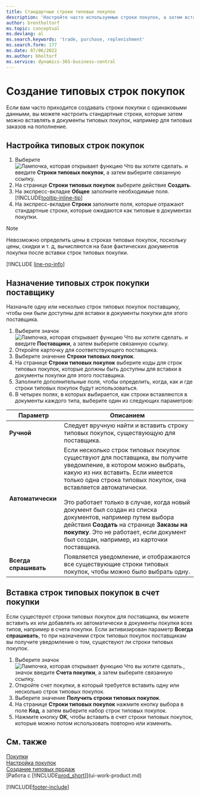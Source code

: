 ```yaml
---
title: Стандартные строки типовых покупок
description: 'Настройте часто используемые строки покупок, а затем вставьте их в документы покупки, чтобы быстро заполнять строки стандартной информацией.'
author: brentholtorf
ms.topic: conceptual
ms.devlang: al
ms.search.keywords: 'trade, purchase, replenishment'
ms.search.form: 177
ms.date: 07/06/2022
ms.author: bholtorf
ms.service: dynamics-365-business-central
---
```

# Создание типовых строк покупок

Если вам часто приходится создавать строки покупки с одинаковыми данными, вы можете настроить стандартные строки, которые затем можно вставлять в документы типовых покупок, например для типовых заказов на пополнение.

## Настройка типовых строк покупок

1. Выберите ![Лампочка, которая открывает функцию Что вы хотите сделать.](media/ui-search/search_small.png "Что вы хотите сделать") и введите **Строки типовых покупок**, а затем выберите связанную ссылку.
2. На странице **Строки типовых покупок** выберите действие **Создать**.
3. На экспресс-вкладке **Общее** заполните необходимые поля. [!INCLUDE[tooltip-inline-tip](includes/tooltip-inline-tip_md.md)]
4. На экспресс-вкладке **Строки** заполните поля, которые отражают стандартные строки, которые ожидаются как типовые в документах покупки.

> [!NOTE]
> Невозможно определить цены в строках типовых покупок, поскольку цены, скидки и т. д, вычисляются на базе фактических документов покупки после вставки строк типовых покупки.

[!INCLUDE [line-no-info](includes/line-no-info.md)]

## Назначение типовых строк покупки поставщику

Назначьте одну или несколько строк типовых покупок поставщику, чтобы они были доступны для вставки в документы покупки для этого поставщика.

1. Выберите значок ![Лампочка, которая открывает функцию Что вы хотите сделать.](media/ui-search/search_small.png "Что вы хотите сделать") и введите **Поставщики**, а затем выберите связанную ссылку.
2. Откройте карточку для соответствующего поставщика.
3. Выберите значение **Строки типовых покупок**.
4. На странице **Строки типовых покупок** выберите коды для строк типовых покупок, которые должны быть доступны для вставки в документы покупки для этого поставщика.
5. Заполните дополнительные поля, чтобы определить, когда, как и где строки типовых покупок будут использоваться.
6. В четырех полях, в которых выбирается, как строки вставляются в документы каждого типа, выберите один из следующих параметров:

|Параметр|Описанием|
|------|-----------|
|**Ручной**|Следует вручную найти и вставить строку типовых покупок, существующую для поставщика.|
|**Автоматически**|Если несколько строк типовых покупок существуют для поставщика, вы получите уведомление, в котором можно выбрать, какую из них вставить. Если имеется только одна строка типовых покупок, она вставляется автоматически.<br /><br />Это работает только в случае, когда новый документ был создан из списка документов, например путем выбора действия **Создать** на странице **Заказы на покупку**. Это не работает, если документ был создан, например, из карточки поставщика.|
|**Всегда спрашивать**|Появляется уведомление, и отображаются все существующие строки типовых покупок, чтобы можно было выбрать одну.

## Вставка строк типовых покупок в счет покупки

Если существуют строки типовых покупок для поставщика, вы можете вставить их или добавлять их автоматически в документы покупки всех типов, например в счета покупки. Если активизирован параметр **Всегда спрашивать**, то при назначении строк типовых покупок поставщикам вы получите уведомление о том, существуют ли строки типовых покупок.

1. Выберите значок ![Лампочка, которая открывает функцию Что вы хотите сделать.](media/ui-search/search_small.png "Что вы хотите сделать"), значок введите **Счета покупки**, а затем выберите связанную ссылку.
2. Откройте счет покупки, в который требуется вставить одну или несколько строк типовых покупок.
3. Выберите значение **Получить строки типовых покупок**.
4. На странице **Строки типовых покупок** нажмите кнопку выбора в поле **Код**, а затем выберите набор строк типовых покупок.
5. Нажмите кнопку **ОК**, чтобы вставить в счет строки типовых покупок, которые можно потом использовать повторно или изменить.

## См. также

[Покупки](purchasing-manage-purchasing.md)  
[Настройка покупок](purchasing-setup-purchasing.md)  
[Создание типовых продаж](sales-how-work-standard-lines.md)  
[Работа с [!INCLUDE[prod_short](includes/prod_short.md)]](ui-work-product.md)  

[!INCLUDE[footer-include](includes/footer-banner.md)]